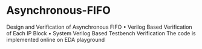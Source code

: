 # Asynchronous-FIFO

Design and Verification of Asynchronous FIFO
• Verilog Based Verification of Each IP Block
• System Verilog Based Testbench Verification
The code is implemented online on EDA playground
